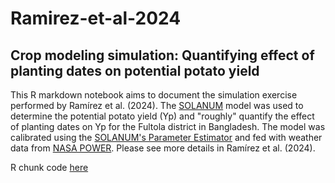 # Ramirez-et-al-2024
## Crop modeling simulation: Quantifying effect of planting dates on potential potato yield
This R markdown notebook aims to document the simulation exercise performed by Ramírez et al. (2024). The [SOLANUM](https://cipotato.org/site/inrm/home/downmod.htm) model was used to determine the potential potato yield (Yp) and "roughly" quantify the effect of planting dates on Yp for the Fultola district in Bangladesh. The model was calibrated using the [SOLANUM's Parameter Estimator](https://doi.org/10.1515/opag-2018-0019) and fed with weather data from [NASA POWER](https://cran.r-project.org/web/packages/nasapower/index.html). Please see more details in Ramírez et al. (2024).

R chunk code [here](https://jninanya.github.io/Ramirez-et-al-2024/)
